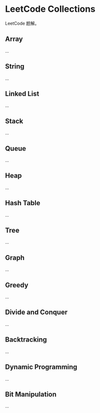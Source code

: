 # LeetCode Collections

LeetCode 题解。

## Array

...

## String

...

## Linked List

...

## Stack

...

## Queue

...

## Heap

...

## Hash Table

...

## Tree

...

## Graph

...

## Greedy

...

## Divide and Conquer

...

## Backtracking

...

## Dynamic Programming

...

## Bit Manipulation

...

<!-- EOF -->


